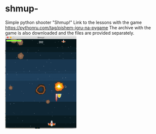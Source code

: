 # shmup-
Simple python shooter "Shmup!"
Link to the lessons with the game https://pythonru.com/tag/pishem-igru-na-pygame
The archive with the game is also downloaded and the files are provided separately.
![Image "SHMUP!"](https://github.com/sveton37/shmup-/blob/main/pishem-igru-na-pygame-230x300.gif)
